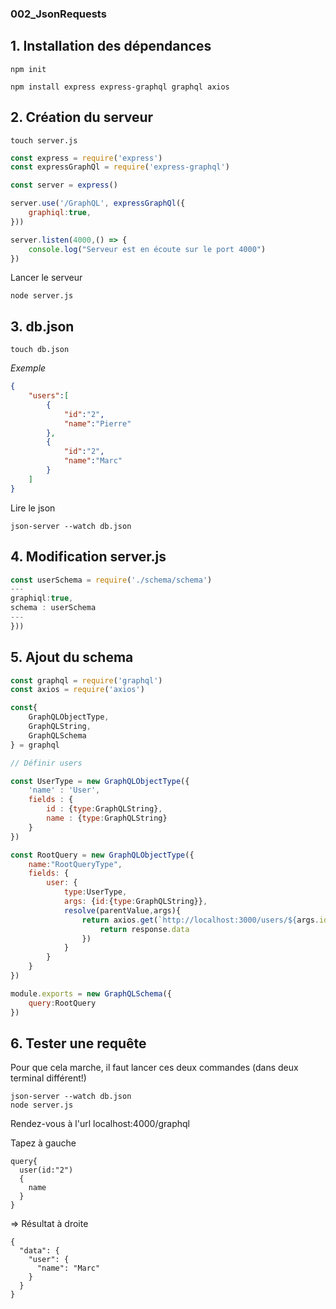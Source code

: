 ### 002_JsonRequests
## 1. Installation des dépendances
```terminal
npm init
```
```terminal
npm install express express-graphql graphql axios
```

## 2. Création du serveur 
```terminal
touch server.js
```

```javascript
const express = require('express')
const expressGraphQl = require('express-graphql')

const server = express()

server.use('/GraphQL', expressGraphQl({
    graphiql:true,
}))

server.listen(4000,() => {
    console.log("Serveur est en écoute sur le port 4000")
})
```

Lancer le serveur
```Terminal
node server.js
```

## 3. db.json
```terminal
touch db.json
```
*Exemple*

```json
{
    "users":[
        {
            "id":"2",
            "name":"Pierre"
        },
        {
            "id":"2",
            "name":"Marc"
        }
    ]
}
```

Lire le json
``` terminal
json-server --watch db.json
```

## 4. Modification server.js
```js
const userSchema = require('./schema/schema')
---
graphiql:true,
schema : userSchema
---
}))
```

## 5. Ajout du schema
``` javascript
const graphql = require('graphql')
const axios = require('axios')

const{
    GraphQLObjectType,
    GraphQLString,
    GraphQLSchema
} = graphql

// Définir users

const UserType = new GraphQLObjectType({
    'name' : 'User',
    fields : {
        id : {type:GraphQLString},
        name : {type:GraphQLString}
    }
})

const RootQuery = new GraphQLObjectType({
    name:"RootQueryType",
    fields: {
        user: {
            type:UserType,
            args: {id:{type:GraphQLString}},
            resolve(parentValue,args){
                return axios.get(`http://localhost:3000/users/${args.id}`).then( (response) => {
                    return response.data
                })
            }
        }
    }
})

module.exports = new GraphQLSchema({
    query:RootQuery
})
```
## 6. Tester une requête
Pour que cela marche, il faut lancer ces deux commandes (dans deux terminal différent!)
``` terminal
json-server --watch db.json
node server.js
```
Rendez-vous à l'url localhost:4000/graphql

Tapez à gauche
``` 
query{
  user(id:"2")
  {
    name
  }
}
```
=> Résultat à droite

```
{
  "data": {
    "user": {
      "name": "Marc"
    }
  }
}
```